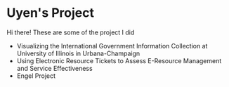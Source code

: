 # Uyen's Project
<p>Hi there! These are some of the project I did </p>
<ul>
  <li>Visualizing the International Government Information Collection at University of Illinois in Urbana-Champaign</li>
  <li>Using Electronic Resource Tickets to Assess E-Resource Management and Service Effectiveness</li>
  <li>Engel Project</li>
</ul>
